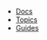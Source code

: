 * [Docs](/docs/md/README.md)
* [Topics](/docs/md/topics/README.md)
* [Guides](/docs/md/modelmd/README.md)